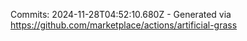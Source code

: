 Commits: 2024-11-28T04:52:10.680Z - Generated via https://github.com/marketplace/actions/artificial-grass
<br>
